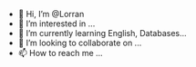- 👋 Hi, I’m @Lorran
- 👀 I’m interested in ...
- 🌱 I’m currently learning English, Databases...
- 💞️ I’m looking to collaborate on ...
- 📫 How to reach me ...

<!---
Lorran/Lorran is a ✨ special ✨ repository because its `README.md` (this file) appears on your GitHub profile.
You can click the Preview link to take a look at your changes.
--->
